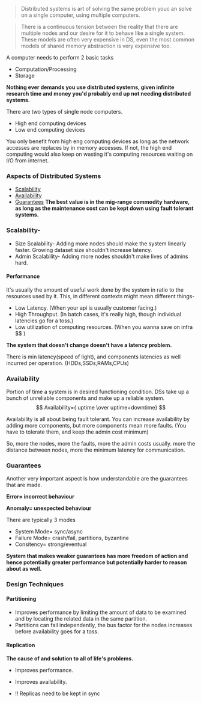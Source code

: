 > Distributed systems is art of solving the same problem youc an solve on a single computer, using multiple computers.

> There is a continuous tension between the reality that there are multiple nodes and our desire for it to behave like a single system. These models are often very expensive in DS, even the most common models of shared memory abstraction is very expensive too.

A computer needs to perform 2 basic tasks
* Computation/Processing
* Storage

**Nothing ever demands you use distributed systems, given infinite research time and money you'd probably end up not needing distributed systems.**

There are two types of single node computers.
* High end computing devices
* Low end computing devices

You only benefit from high eng computing devices as long as the network accesses are replaces by in memory accesses. If not, the high end computing would also keep on wasting it's computing resources waiting on I/O from internet.

### Aspects of Distributed Systems
* [Scalability](#scalability)
* [Availability](#availability)
* [Guarantees](#guarantees)
**The best value is in the mig-range commodity hardware, as long as the maintenance cost can be kept down using fault tolerant systems.**

### Scalability-
* Size Scalability- Adding more nodes should make the system linearly faster. Growing dataset size shouldn't increase latency.
* Admin Scalability- Adding more nodes shouldn't make lives of admins hard.

#### Performance
It's usually the amount of useful work done by the system in ratio to the resources used by it.
This, in different contexts might mean different things-
* Low Latency. (When your api is usually customer facing.)
* High Throughput. (In batch cases, it's really high, though individual latencies go for a toss.)
* Low utilization of computing resources. (When you wanna save on infra \$\$ )

**The system that doesn't change doesn't have a latency problem.**

There is min latency(speed of light), and components latencies as well incurred per operation. (HDDs,SSDs,RAMs,CPUs)

### Availability
Portion of time a system is in desired functioning condition. DSs take up a bunch of unreliable components and make up a reliable system.
$$ Availability={ uptime \over uptime+downtime} $$

Availability is all about being fault tolerant. You can increase availability by adding more components, but more components mean more faults. (You have to tolerate them, and keep the admin cost minimum)

So, more the nodes, more the faults, more the admin costs usually.
more the distance between nodes, more the minimum latency for communication.

### Guarantees
Another very important aspect is how understandable are the guarantees that are made.

**Error= incorrect behaviour**

**Anomaly= unexpected behaviour**

There are typically 3 modes
* System Mode= sync/async
* Failure Mode= crash/fail, partitions, byzantine
* Consitency= strong/eventual

**System that makes weaker guarantees has more freedom of action and hence potentially greater performance but potentially harder to reason about as well.**

### Design Techniques

#### Partitioning
* Improves performance by limiting the amount of data to be examined and by locating the related data in the same partition.
* Partitions can fail independently, the bus factor for the nodes increases before availability goes for a toss.

#### Replication
**The cause of and solution to all of life's problems.**
* Improves performance.
* Improves availability.

* !! Replicas need to be kept in sync